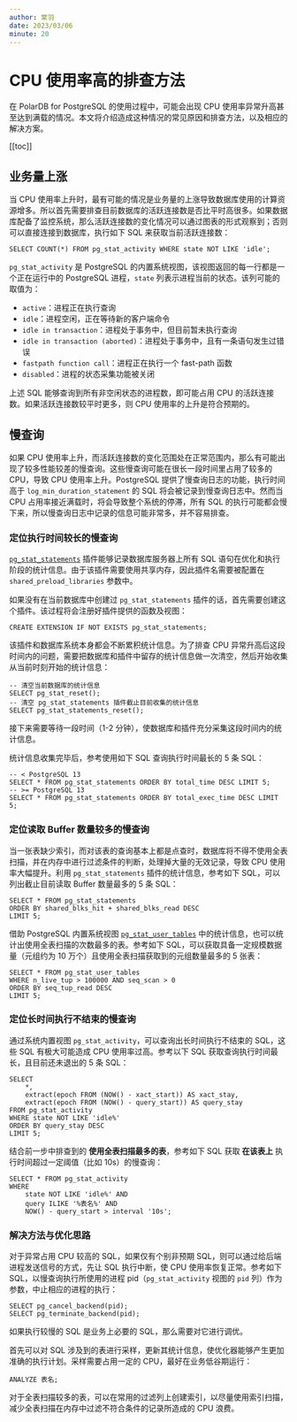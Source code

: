 ```yaml
---
author: 棠羽
date: 2023/03/06
minute: 20
---
```


# CPU 使用率高的排查方法

<ArticleInfo :frontmatter=$frontmatter></ArticleInfo>

在 PolarDB for PostgreSQL 的使用过程中，可能会出现 CPU 使用率异常升高甚至达到满载的情况。本文将介绍造成这种情况的常见原因和排查方法，以及相应的解决方案。

[[toc]]

## 业务量上涨

当 CPU 使用率上升时，最有可能的情况是业务量的上涨导致数据库使用的计算资源增多。所以首先需要排查目前数据库的活跃连接数是否比平时高很多。如果数据库配备了监控系统，那么活跃连接数的变化情况可以通过图表的形式观察到；否则可以直接连接到数据库，执行如下 SQL 来获取当前活跃连接数：

```sql:no-line-numbers
SELECT COUNT(*) FROM pg_stat_activity WHERE state NOT LIKE 'idle';
```

`pg_stat_activity` 是 PostgreSQL 的内置系统视图，该视图返回的每一行都是一个正在运行中的 PostgreSQL 进程，`state` 列表示进程当前的状态。该列可能的取值为：

- `active`：进程正在执行查询
- `idle`：进程空闲，正在等待新的客户端命令
- `idle in transaction`：进程处于事务中，但目前暂未执行查询
- `idle in transaction (aborted)`：进程处于事务中，且有一条语句发生过错误
- `fastpath function call`：进程正在执行一个 fast-path 函数
- `disabled`：进程的状态采集功能被关闭

上述 SQL 能够查询到所有非空闲状态的进程数，即可能占用 CPU 的活跃连接数。如果活跃连接数较平时更多，则 CPU 使用率的上升是符合预期的。

## 慢查询

如果 CPU 使用率上升，而活跃连接数的变化范围处在正常范围内，那么有可能出现了较多性能较差的慢查询。这些慢查询可能在很长一段时间里占用了较多的 CPU，导致 CPU 使用率上升。PostgreSQL 提供了慢查询日志的功能，执行时间高于 `log_min_duration_statement` 的 SQL 将会被记录到慢查询日志中。然而当 CPU 占用率接近满载时，将会导致整个系统的停滞，所有 SQL 的执行可能都会慢下来，所以慢查询日志中记录的信息可能非常多，并不容易排查。

### 定位执行时间较长的慢查询

[`pg_stat_statements`](https://www.postgresql.org/docs/current/pgstatstatements.html) 插件能够记录数据库服务器上所有 SQL 语句在优化和执行阶段的统计信息。由于该插件需要使用共享内存，因此插件名需要被配置在 `shared_preload_libraries` 参数中。

如果没有在当前数据库中创建过 `pg_stat_statements` 插件的话，首先需要创建这个插件。该过程将会注册好插件提供的函数及视图：

```sql:no-line-numbers
CREATE EXTENSION IF NOT EXISTS pg_stat_statements;
```

该插件和数据库系统本身都会不断累积统计信息。为了排查 CPU 异常升高后这段时间内的问题，需要把数据库和插件中留存的统计信息做一次清空，然后开始收集从当前时刻开始的统计信息：

```sql:no-line-numbers
-- 清空当前数据库的统计信息
SELECT pg_stat_reset();
-- 清空 pg_stat_statements 插件截止目前收集的统计信息
SELECT pg_stat_statements_reset();
```

接下来需要等待一段时间（1-2 分钟），使数据库和插件充分采集这段时间内的统计信息。

统计信息收集完毕后，参考使用如下 SQL 查询执行时间最长的 5 条 SQL：

```sql:no-line-numbers
-- < PostgreSQL 13
SELECT * FROM pg_stat_statements ORDER BY total_time DESC LIMIT 5;
-- >= PostgreSQL 13
SELECT * FROM pg_stat_statements ORDER BY total_exec_time DESC LIMIT 5;
```

### 定位读取 Buffer 数量较多的慢查询

当一张表缺少索引，而对该表的查询基本上都是点查时，数据库将不得不使用全表扫描，并在内存中进行过滤条件的判断，处理掉大量的无效记录，导致 CPU 使用率大幅提升。利用 `pg_stat_statements` 插件的统计信息，参考如下 SQL，可以列出截止目前读取 Buffer 数量最多的 5 条 SQL：

```sql:no-line-numbers
SELECT * FROM pg_stat_statements
ORDER BY shared_blks_hit + shared_blks_read DESC
LIMIT 5;
```

借助 PostgreSQL 内置系统视图 [`pg_stat_user_tables`](https://www.postgresql.org/docs/15/monitoring-stats.html#MONITORING-PG-STAT-ALL-TABLES-VIEW) 中的统计信息，也可以统计出使用全表扫描的次数最多的表。参考如下 SQL，可以获取具备一定规模数据量（元组约为 10 万个）且使用全表扫描获取到的元组数量最多的 5 张表：

```sql:no-line-numbers
SELECT * FROM pg_stat_user_tables
WHERE n_live_tup > 100000 AND seq_scan > 0
ORDER BY seq_tup_read DESC
LIMIT 5;
```

### 定位长时间执行不结束的慢查询

通过系统内置视图 `pg_stat_activity`，可以查询出长时间执行不结束的 SQL，这些 SQL 有极大可能造成 CPU 使用率过高。参考以下 SQL 获取查询执行时间最长，且目前还未退出的 5 条 SQL：

```sql:no-line-numbers
SELECT
    *,
    extract(epoch FROM (NOW() - xact_start)) AS xact_stay,
    extract(epoch FROM (NOW() - query_start)) AS query_stay
FROM pg_stat_activity
WHERE state NOT LIKE 'idle%'
ORDER BY query_stay DESC
LIMIT 5;
```

结合前一步中排查到的 **使用全表扫描最多的表**，参考如下 SQL 获取 **在该表上** 执行时间超过一定阈值（比如 10s）的慢查询：

```sql:no-line-numbers
SELECT * FROM pg_stat_activity
WHERE
    state NOT LIKE 'idle%' AND
    query ILIKE '%表名%' AND
    NOW() - query_start > interval '10s';
```

### 解决方法与优化思路

对于异常占用 CPU 较高的 SQL，如果仅有个别非预期 SQL，则可以通过给后端进程发送信号的方式，先让 SQL 执行中断，使 CPU 使用率恢复正常。参考如下 SQL，以慢查询执行所使用的进程 pid（`pg_stat_activity` 视图的 `pid` 列）作为参数，中止相应的进程的执行：

```sql:no-line-numbers
SELECT pg_cancel_backend(pid);
SELECT pg_terminate_backend(pid);
```

如果执行较慢的 SQL 是业务上必要的 SQL，那么需要对它进行调优。

首先可以对 SQL 涉及到的表进行采样，更新其统计信息，使优化器能够产生更加准确的执行计划。采样需要占用一定的 CPU，最好在业务低谷期运行：

```sql:no-line-numbers
ANALYZE 表名;
```

对于全表扫描较多的表，可以在常用的过滤列上创建索引，以尽量使用索引扫描，减少全表扫描在内存中过滤不符合条件的记录所造成的 CPU 浪费。
